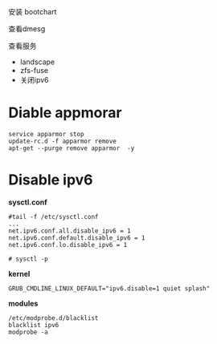 安装 bootchart

查看dmesg

查看服务

- landscape
- zfs-fuse
- 关闭ipv6


# Diable appmorar

```
service apparmor stop
update-rc.d -f apparmor remove
apt-get --purge remove apparmor  -y
```

# Disable ipv6

**sysctl.conf**

```
#tail -f /etc/sysctl.conf
...
net.ipv6.conf.all.disable_ipv6 = 1
net.ipv6.conf.default.disable_ipv6 = 1
net.ipv6.conf.lo.disable_ipv6 = 1

# sysctl -p
```

**kernel**

```
GRUB_CMDLINE_LINUX_DEFAULT="ipv6.disable=1 quiet splash"
```

**modules**

```
/etc/modprobe.d/blacklist
blacklist ipv6
modprobe -a
```

